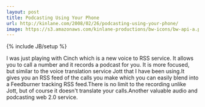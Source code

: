 ```yaml
---
layout: post
title: Podcasting Using Your Phone
url: http://kinlane.com/2008/02/26/podcasting-using-your-phone/
image: https://s3.amazonaws.com/kinlane-productions/bw-icons/bw-api-a.png
---
```

{% include JB/setup %}
I was just playing with Cinch which is a new voice to RSS service.  It allows you to call a number and it records a podcast for you.  It is more focused, but similar to the voice translation service Jott that I have been using.It gives you an RSS feed of the calls you make which you can easily blend into a Feedburner tracking RSS feed.There is no limit to the recording unlike Jott, but of course it doesn't translate your calls.Another valuable audio and podcasting web 2.0 service.
